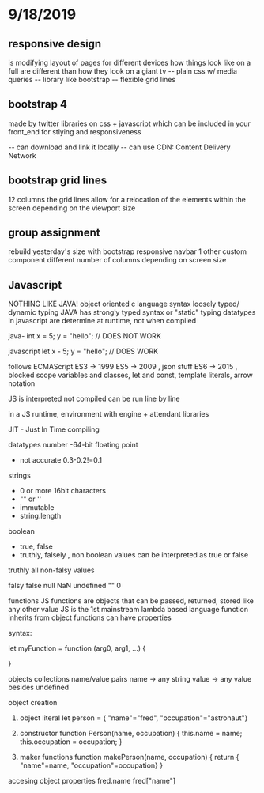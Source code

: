 # 9/18/2019

## responsive design

is modifying layout of pages for different devices
how things look like on a full are different than
how they look on a giant tv
-- plain css w/ media queries
-- library like bootstrap
-- flexible grid lines

## bootstrap 4

made by twitter
libraries on css + javascript which can be included
in your front_end for stlying and responsiveness

-- can download and link it locally
-- can use CDN: Content Delivery Network

## bootstrap grid lines

12 columns
the grid lines allow for a relocation of the elements
within the screen depending on the viewport size

## group assignment

rebuild yesterday's size with bootstrap
responsive navbar
1 other custom component
different number of columns depending on screen size

## Javascript

NOTHING LIKE JAVA!
object oriented
c language syntax
loosely typed/ dynamic typing
JAVA has strongly typed syntax or "static" typing
datatypes in javascript are determine at runtime, not when compiled

java-
int x = 5;
y = "hello"; // DOES NOT WORK

javascript
let x - 5;
y = "hello"; // DOES WORK

follows ECMAScript
ES3 -> 1999
ES5 -> 2009 , json stuff
ES6 -> 2015 , blocked scope variables and classes, let and const, template literals, arrow notation

JS is interpreted not compiled
can be run line by line

in a JS runtime, environment with engine + attendant libraries

JIT - Just In Time compiling

datatypes
number
-64-bit floating point
- not accurate 0.3-0.2!=0.1

strings
- 0 or more 16bit characters
- "" or ''
- immutable
- string.length

boolean
- true, false
- truthly, falsely , non boolean values can be interpreted as true or false

truthly
all non-falsy values

falsy
false
null
NaN
undefined
""
0

functions
JS functions are objects that can be passed, returned, stored like any other value
JS is the 1st mainstream lambda based language
function inherits from object
functions can have properties

syntax:

let myFunction = function (arg0, arg1, ...) {

}

objects
collections name/value pairs
name -> any string
value -> any value besides undefined

object creation

1) object literal
let person = { "name"="fred", "occupation"="astronaut"}

2) constructor
function Person(name, occupation) {
    this.name = name;
    this.occupation = occupation;
}

3) maker functions
function makePerson(name, occupation) {
    return { "name"=name, "occupation"=occupation}
}

accesing object properties
fred.name
fred["name"]
